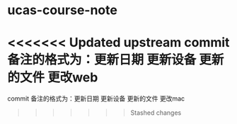 # ucas-course-note
<<<<<<< Updated upstream
commit 备注的格式为：更新日期 更新设备 更新的文件 更改web
=======
commit 备注的格式为：更新日期 更新设备 更新的文件 更改mac
>>>>>>> Stashed changes
